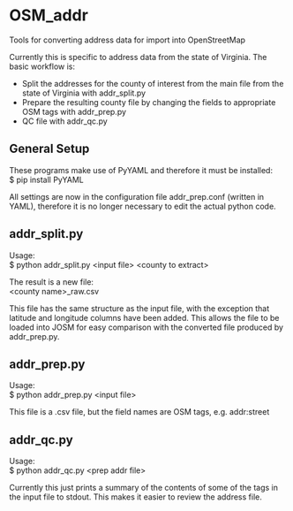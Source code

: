 # OSM_addr
Tools for converting address data for import into OpenStreetMap

Currently this is specific to address data from the state of Virginia.  The basic workflow is:
* Split the addresses for the county of interest from the main file from the state of Virginia with addr_split.py
* Prepare the resulting county file by changing the fields to appropriate OSM tags with addr_prep.py
* QC file with addr_qc.py

General Setup
-------------
These programs make use of PyYAML and therefore it must be installed:<br>
$ pip install PyYAML

All settings are now in the configuration file addr_prep.conf (written in YAML), therefore it is no longer necessary to edit the actual python code.

addr_split.py
-------------
Usage: <br>
  $ python addr_split.py \<input file> \<county to extract>

The result is a new file:<br>
\<county name>_raw.csv<br>

This file has the same structure as the input file, with the exception that latitude and longitude columns have been added. This allows the file to be loaded into JOSM for easy comparison with the converted file produced by addr_prep.py.


addr_prep.py
------------
Usage: <br>
$ python addr_prep.py \<input file> <br>

This file is a .csv file, but the field names are OSM tags, e.g. addr:street

addr_qc.py
----------
Usage: <br>
$ python addr_qc.py \<prep addr file>

Currently this just prints a summary of the contents of some of the tags in the input file to stdout.  This makes it easier to review the address file. 




  

